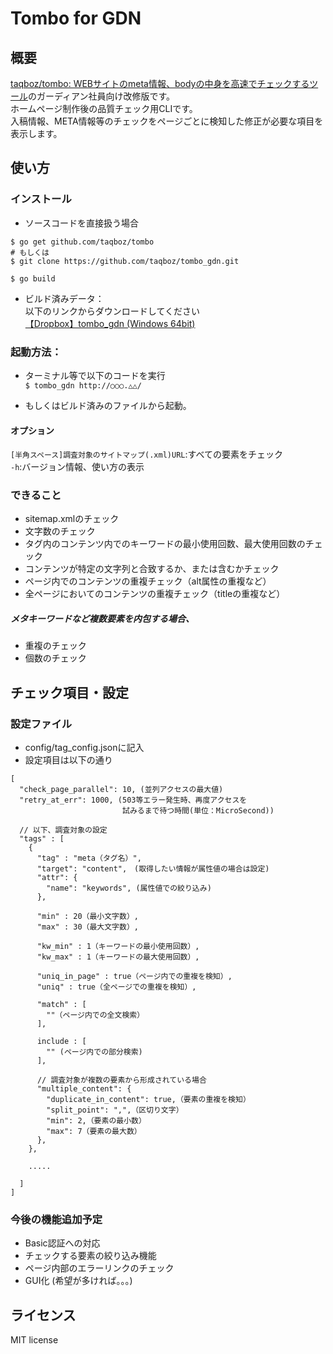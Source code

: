 # Tombo for GDN
## 概要
[taqboz/tombo: WEBサイトのmeta情報、bodyの中身を高速でチェックするツール](https://github.com/taqboz/tombo/)のガーディアン社員向け改修版です。<br>
ホームページ制作後の品質チェック用CLIです。<br>
入稿情報、META情報等のチェックをページごとに検知した修正が必要な項目を表示します。


## 使い方
### インストール
* ソースコードを直接扱う場合
````
$ go get github.com/taqboz/tombo
# もしくは
$ git clone https://github.com/taqboz/tombo_gdn.git

$ go build
````

* ビルド済みデータ：<br>以下のリンクからダウンロードしてください<br>
[【Dropbox】tombo_gdn (Windows 64bit)](https://www.dropbox.com/s/0qhxq3cos52tp4n/tombo_gdn.zip?dl=0)

### 起動方法：
* ターミナル等で以下のコードを実行 <br>
``$ tombo_gdn http://○○○.△△/``<br>

* もしくはビルド済みのファイルから起動。

#### オプション
`[半角スペース]調査対象のサイトマップ(.xml)URL`:すべての要素をチェック<br>
`-h`:バージョン情報、使い方の表示

### できること
* sitemap.xmlのチェック
* 文字数のチェック
* タグ内のコンテンツ内でのキーワードの最小使用回数、最大使用回数のチェック
* コンテンツが特定の文字列と合致するか、または含むかチェック
* ページ内でのコンテンツの重複チェック（alt属性の重複など）
* 全ページにおいてのコンテンツの重複チェック（titleの重複など）

##### メタキーワードなど複数要素を内包する場合、
* 重複のチェック
* 個数のチェック


## チェック項目・設定
### 設定ファイル
* config/tag_config.jsonに記入<br>
* 設定項目は以下の通り
```
[
  "check_page_parallel": 10, (並列アクセスの最大値)
  "retry_at_err": 1000, (503等エラー発生時、再度アクセスを
                         試みるまで待つ時間(単位：MicroSecond))

  // 以下、調査対象の設定
  "tags" : [
    {
      "tag" : "meta（タグ名）",
      "target": "content",　(取得したい情報が属性値の場合は設定)
      "attr": {
        "name": "keywords", (属性値での絞り込み)
      },
            
      "min" : 20（最小文字数）,
      "max" : 30（最大文字数）,
      
      "kw_min" : 1（キーワードの最小使用回数）,
      "kw_max" : 1（キーワードの最大使用回数）,
      
      "uniq_in_page" : true（ページ内での重複を検知）,
      "uniq" : true（全ページでの重複を検知）,
      
      "match" : [
        ""（ページ内での全文検索）
      ],
      
      include : [
        "" (ページ内での部分検索)
      ],
      
      // 調査対象が複数の要素から形成されている場合
      "multiple_content": {
        "duplicate_in_content": true,（要素の重複を検知）
        "split_point": ",",（区切り文字）
        "min": 2,（要素の最小数）
        "max": 7（要素の最大数）
      },
    },
    
    .....
    
  ]
]  
```

### 今後の機能追加予定
* Basic認証への対応
* チェックする要素の絞り込み機能
* ページ内部のエラーリンクのチェック
* GUI化 (希望が多ければ。。。)

## ライセンス
MIT license
